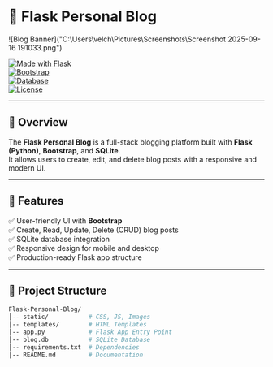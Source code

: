 # 📝 Flask Personal Blog  

![Blog Banner]("C:\Users\velch\Pictures\Screenshots\Screenshot 2025-09-16 191033.png")  

[![Made with Flask](https://img.shields.io/badge/Made%20with-Flask-blue.svg)](https://flask.palletsprojects.com/)  
[![Bootstrap](https://img.shields.io/badge/Frontend-Bootstrap-purple)](https://getbootstrap.com/)  
[![Database](https://img.shields.io/badge/Database-SQLite-green)](https://www.sqlite.org/)  
[![License](https://img.shields.io/badge/License-MIT-yellow.svg)](LICENSE)  

---

## 📖 Overview  
The **Flask Personal Blog** is a full-stack blogging platform built with **Flask (Python)**, **Bootstrap**, and **SQLite**.  
It allows users to create, edit, and delete blog posts with a responsive and modern UI.  

---

## 🚀 Features  
✅ User-friendly UI with **Bootstrap**  
✅ Create, Read, Update, Delete (CRUD) blog posts  
✅ SQLite database integration  
✅ Responsive design for mobile and desktop  
✅ Production-ready Flask app structure  

---

## 📂 Project Structure  
```bash
Flask-Personal-Blog/
│-- static/           # CSS, JS, Images
│-- templates/        # HTML Templates
│-- app.py            # Flask App Entry Point
│-- blog.db           # SQLite Database
│-- requirements.txt  # Dependencies
│-- README.md         # Documentation
